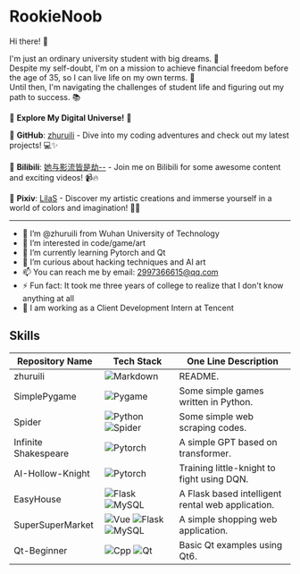 # RookieNoob

Hi there! 👋

I'm just an ordinary university student with big dreams. 💭  
Despite my self-doubt, I'm on a mission to achieve financial freedom before the age of 35, so I can live life on my own terms. 💸  
Until then, I'm navigating the challenges of student life and figuring out my path to success. 📚  

🚀 **Explore My Digital Universe!** 🚀

🌟 **GitHub**: [zhuruili](https://github.com/zhuruili) - Dive into my coding adventures and check out my latest projects! 💻✨

🎥 **Bilibili**: [她与影流皆是劫--](https://space.bilibili.com/520045387) - Join me on Bilibili for some awesome content and exciting videos! 📹🔥

🎨 **Pixiv**: [LilaS](https://www.pixiv.net/users/93636567) - Discover my artistic creations and immerse yourself in a world of colors and imagination! 🎨🌈

---

- 👋 I’m @zhuruili from Wuhan University of Technology
- 👀 I’m interested in code/game/art
- 🌱 I’m currently learning Pytorch and Qt
- 💞️ I’m curious about hacking techniques and AI art
- 📫 You can reach me by email: 2997366615@qq.com
- ⚡ Fun fact: It took me three years of college to realize that I don't know anything at all
- 💼 I am working as a Client Development Intern at Tencent

## Skills

| Repository Name    | Tech Stack             | One Line Description |
|--------------------|-------------------------|-------------------------|
| zhuruili           | ![Markdown](https://img.shields.io/badge/-Markdown-000000?logo=markdown&logoColor=white) | README. |
| SimplePygame       | ![Pygame](https://img.shields.io/badge/-Pygame-3776AB?logo=python&logoColor=white) | Some simple games written in Python. |
| Spider             | ![Python](https://img.shields.io/badge/-Python-3776AB?logo=python&logoColor=white) ![Spider](https://img.shields.io/badge/🕷️%20Spider-white) | Some simple web scraping codes. |
| Infinite Shakespeare   | ![Pytorch](https://img.shields.io/badge/-Pytorch-EE4C2C?logo=pytorch&logoColor=white) | A simple GPT based on transformer. |
| AI-Hollow-Knight   | ![Pytorch](https://img.shields.io/badge/-Pytorch-EE4C2C?logo=pytorch&logoColor=white) | Training little-knight to fight using DQN. |
| EasyHouse          | ![Flask](https://img.shields.io/badge/-Flask-000000?logo=flask&logoColor=white) ![MySQL](https://img.shields.io/badge/-MySQL-4479A1?logo=mysql&logoColor=white) | A Flask based intelligent rental web application. |
| SuperSuperMarket   | ![Vue](https://img.shields.io/badge/-Vue.js-4FC08D?logo=vue.js&logoColor=white)  ![Flask](https://img.shields.io/badge/-Flask-000000?logo=flask&logoColor=white)  ![MySQL](https://img.shields.io/badge/-MySQL-4479A1?logo=mysql&logoColor=white) | A simple shopping web application. |
| Qt-Beginner        | ![Cpp](https://img.shields.io/badge/-Cpp-00599C?logo=c%2B%2B&logoColor=white)  ![Qt](https://img.shields.io/badge/-Qt-41CD52?logo=qt&logoColor=white) | Basic Qt examples using Qt6. |


<!---
zhuruili/zhuruili is a ✨ special ✨ repository because its `README.md` (this file) appears on your GitHub profile.
You can click the Preview link to take a look at your changes.
--->

<!---
<p align="center">
  <a href="https://github.com/anuraghazra/github-readme-stats" style="display: flex; justify-content: center;">
    <img src="https://github-readme-stats.vercel.app/api/top-langs/?username=zhuruili&layout=compact" alt="Top Languages" style="display: block;" />
  </a>
</p>
--->


